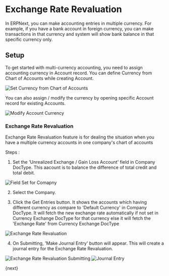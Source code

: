 <!-- add-breadcrumbs -->
# Exchange Rate Revaluation

In ERPNext, you can make accounting entries in multiple currency. For example, if you have a bank account in foreign currency, you can make transactions in that currency and system will show bank balance in that specific currency only.

## Setup

To get started with multi-currency accounting, you need to assign accounting currency in Account record. You can define Currency from Chart of Accounts while creating Account.

<img class="screenshot" alt="Set Currency from Chart of Accounts"  	src="{{docs_base_url}}/assets/img/accounting/multi-currency/chart-of-accounts.png">

You can also assign / modify the currency by opening specific Account record for existing Accounts.

<img class="screenshot" alt="Modify Account Currency"  	src="{{docs_base_url}}/assets/img/accounting/multi-currency/account.png">

### Exchange Rate Revaluation

Exchange Rate Revaluation feature is for dealing the situation when you have a multiple currency accounts in one company's chart of accounts

Steps :

1. Set the 'Unrealized Exchange / Gain Loss Account' field in Company DocType. This aacount is to balance the difference of total credit and total debit.

<img class="screenshot" alt="Field Set for Comapny"  	src="{{docs_base_url}}/assets/img/accounting/exchange-rate-revaluation/field_set_company.png">

2. Select the Company.

3. Click the Get Entries button. It shows the accounts which having different currency as compare to 'Default Currency' in Company DocType. It will fetch the new exchange rate automatically if not set in Currency Exchange DocType for that currency else it will fetch the 'Exchange Rate' from Currency Exchange DocType

<img class="screenshot" alt="Exchange Rate Revaluation"  	src="{{docs_base_url}}/assets/img/accounting/exchange-rate-revaluation/exchange-rate-revaluation.png">

4. On Submitting, 'Make Journal Entry' button will appear. This will create a journal entry for the Exchange Rate Revaluation.

<img class="screenshot" alt="Exchange Rate Revaluation Submitting"  	src="{{docs_base_url}}/assets/img/accounting/exchange-rate-revaluation/exchange-rate-revaluation-submit.png">

<img class="screenshot" alt="Journal Entry"  	src="{{docs_base_url}}/assets/img/accounting/exchange-rate-revaluation/journal-entry.png">

{next}
